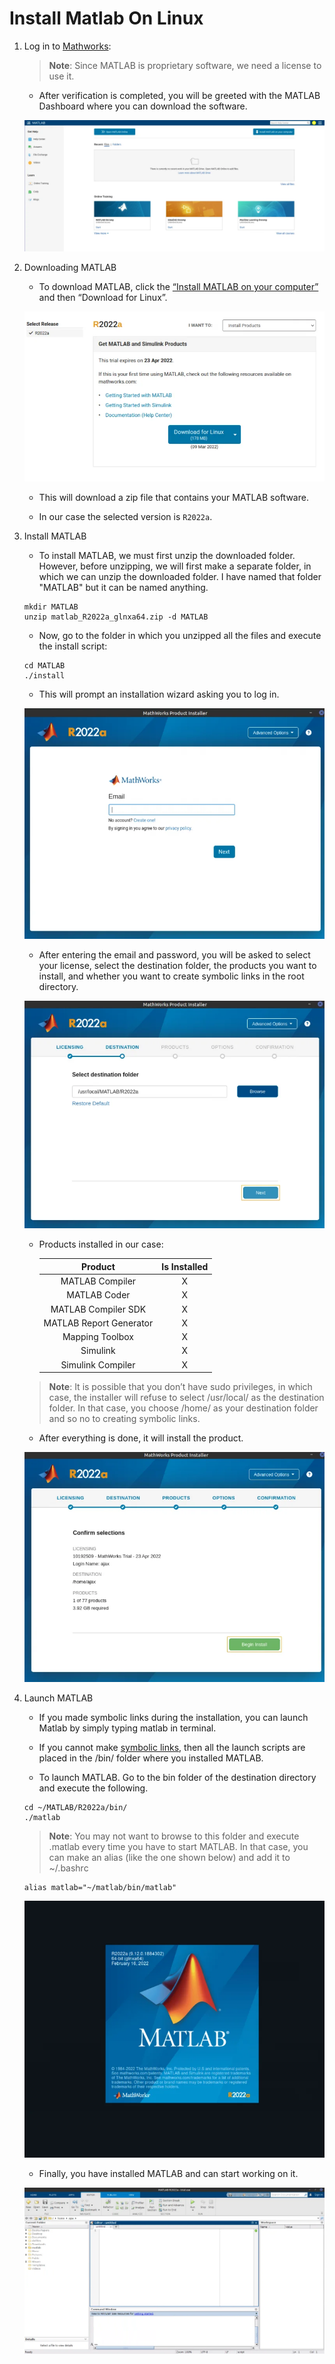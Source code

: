 # Install Matlab On Linux

1. Log in to [Mathworks](https://matlab.mathworks.com/):

    > **Note**: Since MATLAB is proprietary software, we need a license to use it.

    - After verification is completed, you will be greeted with the MATLAB Dashboard where you can download the software.

    ![image](./images/Matlab_Dashboard-1024x448.png.webp)

2. Downloading MATLAB

    - To download MATLAB, click the [“Install MATLAB on your computer”](https://in.mathworks.com/downloads/web_downloads/10192509) and then “Download for Linux”.

    ![image](./images/Matlab_Linux_download-768x435.png.webp)

    - This will download a zip file that contains your MATLAB software.

    - In our case the selected version is `R2022a`.

3. Install MATLAB

    - To install MATLAB, we must first unzip the downloaded folder. However, before unzipping, we will first make a separate folder, in which we can unzip the downloaded folder. I have named that folder "MATLAB" but it can be named anything.

    ```console
    mkdir MATLAB
    unzip matlab_R2022a_glnxa64.zip -d MATLAB
    ```

    - Now, go to the folder in which you unzipped all the files and execute the install script:

    ```console
    cd MATLAB
    ./install 
    ```

    - This will prompt an installation wizard asking you to log in.

    ![image](./images/Matlab_Installer-768x712.png)

    - After entering the email and password, you will be asked to select your license, select the destination folder, the products you want to install, and whether you want to create symbolic links in the root directory.

    ![image](./images/Destination_folder_matlab-768x583.png.webp)

    - Products installed in our case:

        |       **Product**       | **Is Installed** |
        |:-----------------------:|:----------------:|
        |     MATLAB Compiler     |         X        |
        |       MATLAB Coder      |         X        |
        |   MATLAB Compiler SDK   |         X        |
        | MATLAB Report Generator |         X        |
        |     Mapping Toolbox     |         X        |
        |         Simulink        |         X        |
        |    Simulink Compiler    |         X        |

    > **Note**: It is possible that you don’t have sudo privileges, in which case, the installer will refuse to select /usr/local/ as the destination folder. In that case, you choose /home/ as your destination folder and so no to creating symbolic links.

    - After everything is done, it will install the product.

    ![image](./images/Mathworks_Product_Installer-768x589.png.webp)

4. Launch MATLAB

    - If you made symbolic links during the installation, you can launch Matlab by simply typing matlab in terminal.

    - If you cannot make [symbolic links](https://www.linuxfordevices.com/tutorials/ubuntu/create-symbolic-links-in-ubuntu-linux), then all the launch scripts are placed in the /bin/ folder where you installed MATLAB.

    - To launch MATLAB. Go to the bin folder of the destination directory and execute the following.

    ```console
    cd ~/MATLAB/R2022a/bin/
    ./matlab
    ```

    > **Note**: You may not want to browse to this folder and execute .matlab every time you have to start MATLAB. In that case, you can make an alias (like the one shown below) and add it to ~/.bashrc

    ```console
    alias matlab="~/matlab/bin/matlab"
    ```

    ![image](./images/matlab_alias-768x656.png)

    - Finally, you have installed MATLAB and can start working on it.

    ![image](./images/Installed_matlab-1024x567.png)
